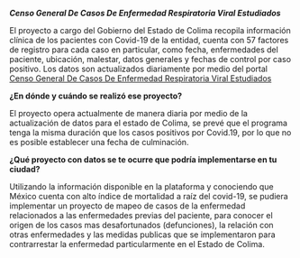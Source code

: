 __*Censo General De Casos De Enfermedad Respiratoria Viral Estudiados*__

El proyecto a cargo del Gobierno del Estado de Colima recopila información clínica de los pacientes con Covid-19 de la entidad, cuenta con 57 factores de registro para cada caso en particular, como fecha, enfermedades del paciente, ubicación, malestar, datos generales y fechas de control por caso positivo. Los datos son actualizados diariamente por medio del portal [Censo General De Casos De Enfermedad Respiratoria Viral Estudiados](https://datos.gob.mx/busca/dataset/censo-general-de-casos-de-enfermedad-respiratoria-viral/resource/eabb6d6d-142c-486a-8301-2074a8a339a2)

**¿En dónde y cuándo se realizó ese proyecto?**

El proyecto opera actualmente de manera diaria por medio de la actualización de datos para el estado de Colima, se prevé que el programa tenga la misma duración que los casos positivos por Covid.19, por lo que no es posible establecer una fecha de culminación.

**¿Qué proyecto con datos se te ocurre que podría implementarse en tu ciudad?**

Utilizando la información disponible en la plataforma y conociendo que México cuenta con alto índice de mortalidad a raíz del covid-19, se pudiera implementar un proyecto de mapeo de casos de la enfermedad relacionados a las enfermedades previas del paciente, para conocer el origen de los casos mas desafortunados (defunciones), la relación con otras enfermedades y las medidas publicas que se implementaron para contrarrestar la enfermedad particularmente en el Estado de Colima.
